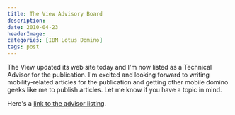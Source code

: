 ```yaml
---
title: The View Advisory Board
description: 
date: 2010-04-23
headerImage: 
categories: [IBM Lotus Domino]
tags: post
---
```


The View updated its web site today and I'm now listed as a Technical Advisor for the publication. I'm excited and looking forward to writing mobility-related articles for the publication and getting other mobile domino geeks like me to publish articles. Let me know if you have a topic in mind.

Here's a [link to the advisor listing](http://www.eview.com/eview/volr6.nsf/containerPage?openForm&target=advisoryboard-openPage#%20onClick;return:false;).